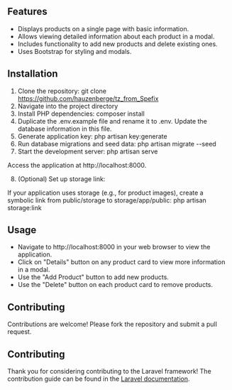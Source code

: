 
## Features

- Displays products on a single page with basic information.
- Allows viewing detailed information about each product in a modal.
- Includes functionality to add new products and delete existing ones.
- Uses Bootstrap for styling and modals.

## Installation

1. Clone the repository: git clone https://github.com/hauzenberge/tz_from_Spefix
2. Navigate into the project directory
3. Install PHP dependencies: composer install
4. Duplicate the .env.example file and rename it to .env. Update the database information in this file.
5. Generate application key: php artisan key:generate
6. Run database migrations and seed data: php artisan migrate --seed
7. Start the development server: php artisan serve

Access the application at http://localhost:8000.

8. (Optional) Set up storage link:

If your application uses storage (e.g., for product images), create a symbolic link from public/storage to storage/app/public: php artisan storage:link


## Usage

- Navigate to http://localhost:8000 in your web browser to view the application.
- Click on "Details" button on any product card to view more information in a modal.
- Use the "Add Product" button to add new products.
- Use the "Delete" button on each product card to remove products.

## Contributing

Contributions are welcome! Please fork the repository and submit a pull request.

## Contributing

Thank you for considering contributing to the Laravel framework! The contribution guide can be found in the [Laravel documentation](https://laravel.com/docs/contributions).